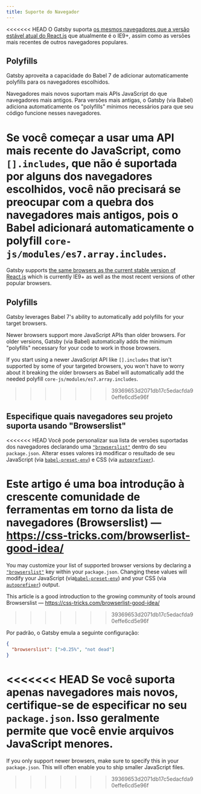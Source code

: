 ```yaml
---
title: Suporte do Navegador
---
```


<<<<<<< HEAD
O Gatsby suporta [os mesmos navegadores que a versão estável atual do React.js](https://pt-br.reactjs.org/docs/react-dom.html#browser-support) que atualmente é o IE9+, assim como as versões mais recentes de outros navegadores populares.

## Polyfills

Gatsby aproveita a capacidade do Babel 7 de adicionar automaticamente polyfills para os navegadores escolhidos.

Navegadores mais novos suportam mais APIs JavaScript do que navegadores mais antigos. Para versões mais antigas, o Gatsby (via Babel) adiciona automaticamente os "polyfills" mínimos necessários para que seu código funcione nesses navegadores.

Se você começar a usar uma API mais recente do JavaScript, como `[].includes`, que não é suportada por alguns dos navegadores escolhidos, você não precisará se preocupar com a quebra dos navegadores mais antigos, pois o Babel adicionará automaticamente o polyfill `core-js/modules/es7.array.includes`.
=======
Gatsby supports [the same browsers as the current stable version of React.js](https://facebook.github.io/react/docs/react-dom.html#browser-support) which is currently IE9+ as well as the most recent versions of other popular browsers.

## Polyfills

Gatsby leverages Babel 7's ability to automatically add polyfills for your target browsers.

Newer browsers support more JavaScript APIs than older browsers. For older versions, Gatsby (via Babel) automatically adds the minimum "polyfills" necessary for your code to work in those browsers.

If you start using a newer JavaScript API like `[].includes` that isn't supported by some of your targeted browsers, you won't have to worry about it breaking the older browsers as Babel will automatically add the needed polyfill `core-js/modules/es7.array.includes`.
>>>>>>> 39369653d2071db17c5edacfda90effe6cd5e96f

## Especifique quais navegadores seu projeto suporta usando "Browserslist"

<<<<<<< HEAD
Você pode personalizar sua lista de versões suportadas dos navegadores declarando uma [`"browserslist"`](https://github.com/ai/browserslist) dentro do seu `package.json`. Alterar esses valores irá modificar o resultado de seu JavaScript (via
[`babel-preset-env`](https://github.com/babel/babel-preset-env#targetsbrowsers)) e CSS (via [`autoprefixer`](https://github.com/postcss/autoprefixer)).

Este artigo é uma boa introdução à crescente comunidade de ferramentas em torno da lista de navegadores (Browserslist)  — https://css-tricks.com/browserlist-good-idea/
=======
You may customize your list of supported browser versions by declaring a [`"browserslist"`](https://github.com/ai/browserslist) key within your `package.json`. Changing these values will modify your JavaScript (via[`babel-preset-env`](https://github.com/babel/babel-preset-env#targetsbrowsers)) and your CSS (via [`autoprefixer`](https://github.com/postcss/autoprefixer)) output.

This article is a good introduction to the growing community of tools around Browserslist — https://css-tricks.com/browserlist-good-idea/
>>>>>>> 39369653d2071db17c5edacfda90effe6cd5e96f

Por padrão, o Gatsby emula a seguinte configuração:

```json:title=package.json
{
  "browserslist": [">0.25%", "not dead"]
}
```

<<<<<<< HEAD
Se você suporta apenas navegadores mais novos, certifique-se de especificar no seu `package.json`. Isso geralmente permite que você envie arquivos JavaScript menores.
=======
If you only support newer browsers, make sure to specify this in your `package.json`. This will often enable you to ship smaller JavaScript files.
>>>>>>> 39369653d2071db17c5edacfda90effe6cd5e96f
